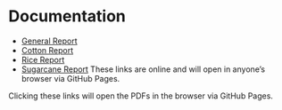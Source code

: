 

# Documentation

- [General Report](https://raw.githubusercontent.com/Rujab21/crop-disease-detector-Modelresearch/main/documentation%20,%20results%20and%20comparison/General%20Report.pdf)
- [Cotton Report](https://raw.githubusercontent.com/Rujab21/crop-disease-detector-Modelresearch/main/documentation%20,%20results%20and%20comparison/cotton.pdf)
- [Rice Report](https://raw.githubusercontent.com/Rujab21/crop-disease-detector-Modelresearch/main/documentation%20,%20results%20and%20comparison/rice.pdf)
- [Sugarcane Report](https://raw.githubusercontent.com/Rujab21/crop-disease-detector-Modelresearch/main/documentation%20,%20results%20and%20comparison/sugarcane.pdf)
These links are online and will open in anyone’s browser via GitHub Pages.

Clicking these links will open the PDFs in the browser via GitHub Pages.
